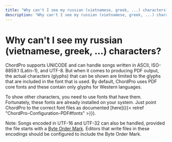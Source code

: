 ```yaml
---
title: "Why can't I see my russian (vietnamese, greek, ...) characters?"
description: "Why can't I see my russian (vietnamese, greek, ...) characters?"
---
```


# Why can't I see my russian (vietnamese, greek, ...) characters?

ChordPro supports UNICODE and can handle songs written in ASCII, ISO-8859.1 (Latin-1), and UTF-8. But when it comes to producing PDF output, the actual characters (glyphs) that can be shown are limited to the glyphs that are included in the font that is used. By default, ChordPro uses PDF core fonts and these contain only glyphs for Western languages.

To show other characters, you need to use fonts that have them. Fortunately, these fonts are already installed on your system. Just point ChordPro to the correct font files as documented [here]({{< relref "ChordPro-Configuration-PDF#fonts" >}}).

Note: Songs encoded in UTF-16 and UTF-32 can also be handled, provided the file starts with a [Byte Order Mark](https://en.wikipedia.org/wiki/Byte_order_mark). Editors that write files in these encodings should be configured to include the Byte Order Mark.
